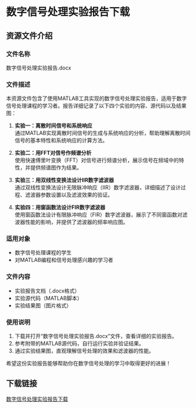 # 数字信号处理实验报告下载

## 资源文件介绍

### 文件名称
数字信号处理实验报告.docx

### 文件描述
本资源文件包含了使用MATLAB工具实现的数字信号处理实验报告，适用于数字信号处理课程的学习者。报告详细记录了以下四个实验的内容、源代码以及结果图：

1. **实验一：离散时间信号和系统响应**  
   通过MATLAB实现离散时间信号的生成与系统响应的分析，帮助理解离散时间信号的基本特性和系统响应的计算方法。

2. **实验二：用FFT对信号作频谱分析**  
   使用快速傅里叶变换（FFT）对信号进行频谱分析，展示信号在频域中的特性，并提供频谱图作为结果。

3. **实验三：用双线性变换法设计IIR数字滤波器**  
   通过双线性变换法设计无限脉冲响应（IIR）数字滤波器，详细描述了设计过程、滤波器参数设置以及滤波效果的验证。

4. **实验四：用窗函数法设计FIR数字滤波器**  
   使用窗函数法设计有限脉冲响应（FIR）数字滤波器，展示了不同窗函数对滤波器性能的影响，并提供了滤波器的频率响应图。

### 适用对象
- 数字信号处理课程的学生
- 对MATLAB编程和信号处理感兴趣的学习者

### 文件内容
- 实验报告文档（.docx格式）
- 实验源代码（MATLAB脚本）
- 实验结果图（图片格式）

### 使用说明
1. 下载并打开“数字信号处理实验报告.docx”文件，查看详细的实验报告。
2. 参考附带的MATLAB源代码，自行运行实验并验证结果。
3. 通过实验结果图，直观理解信号处理的效果和滤波器的性能。

希望这份实验报告能够帮助你在数字信号处理的学习中取得更好的进展！

## 下载链接

[数字信号处理实验报告下载](https://pan.quark.cn/s/5fac08527e20)